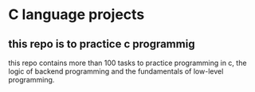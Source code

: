 # C language projects
## this repo is to practice c programmig
this repo contains more than 100 tasks to practice programming in c, the logic of backend programming and the fundamentals of low-level programming.
